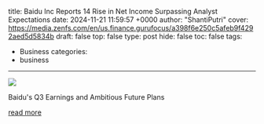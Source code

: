 title: Baidu Inc Reports 14 Rise in Net Income Surpassing Analyst Expectations
date: 2024-11-21 11:59:57 +0000
author: "ShantiPutri"
cover: https://media.zenfs.com/en/us.finance.gurufocus/a398f6e250c5afeb9f4292aed5d5834b
draft: false
top: false
type: post
hide: false
toc: false
tags:
  - Business
categories:
  - business
---

![](https://media.zenfs.com/en/us.finance.gurufocus/a398f6e250c5afeb9f4292aed5d5834b)

Baidu's Q3 Earnings and Ambitious Future Plans

[read more](https://finance.yahoo.com/news/baidu-inc-reports-14-rise-115957904.html)

